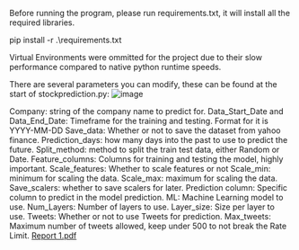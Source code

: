 Before running the program, please run requirements.txt, it will install all the required libraries.

  pip install -r .\requirements.txt

Virtual Environments were ommitted for the project due to their slow performance compared to native python runtime speeds.

There are several parameters you can modify, these can be found at the start of stockprediction.py:
![image](https://github.com/user-attachments/assets/efc4da18-29c8-40bb-9096-6e3840535d66)

Company: string of the company name to predict for.
Data_Start_Date and Data_End_Date: Timeframe for the training and testing. Format for it is YYYY-MM-DD
Save_data: Whether or not to save the dataset from yahoo finance.
Prediction_days: how many days into the past to use to predict the future.
Split_method: method to split the train test data, either Random or Date.
Feature_columns: Columns for training and testing the model, highly important.
Scale_features: Whether to scale features or not
Scale_min: minimum for scaling the data.
Scale_max: maximum for scaling the data.
Save_scalers: whether to save scalers for later.
Prediction column: Specific column to predict in the model prediction.
ML: Machine Learning model to use.
Num_Layers: Number of layers to use.
Layer_size: Size per layer to use.
Tweets: Whether or not to use Tweets for prediction.
Max_tweets: Maximum number of tweets allowed, keep under 500 to not break the Rate Limit.
[Report 1.pdf](https://github.com/user-attachments/files/16637333/FrancoJimenez_104173896_B01.pdf)
